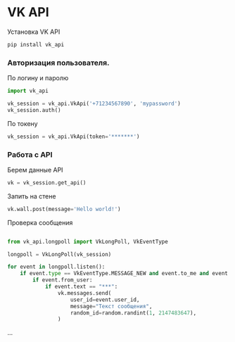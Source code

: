 # VK API
Установка VK API
```Bash
pip install vk_api
```
### Авторизация пользователя.

По логину и паролю
```python
import vk_api

vk_session = vk_api.VkApi('+71234567890', 'mypassword')
vk_session.auth()
```


По токену
```python
vk_session = vk_api.VkApi(token='*******')
```

### Работа с API

Берем данные API
```python
vk = vk_session.get_api()
```

Запить на стене
```python
vk.wall.post(message='Hello world!')
```
Проверка сообщения
```python

from vk_api.longpoll import VkLongPoll, VkEventType

longpoll = VkLongPoll(vk_session)

for event in longpoll.listen():
	if event.type == VkEventType.MESSAGE_NEW and event.to_me and event.text:
		if event.from_user:
			if event.text == "***":
				vk.messages.send(
					user_id=event.user_id,
					message="Текст сообщения",
					random_id=random.randint(1, 2147483647),
				)
```
...
